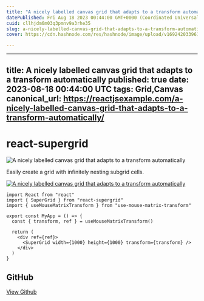 ```yaml
---
title: "A nicely labelled canvas grid that adapts to a transform automatically"
datePublished: Fri Aug 18 2023 00:44:00 GMT+0000 (Coordinated Universal Time)
cuid: cllhjdm6m03q3pmnv9a3rhe35
slug: a-nicely-labelled-canvas-grid-that-adapts-to-a-transform-automatically-1
cover: https://cdn.hashnode.com/res/hashnode/image/upload/v1692420339618/0234b807-95ca-4a84-a30a-6c9794c42173.jpeg

---
```


---
title: A nicely labelled canvas grid that adapts to a transform automatically
published: true
date: 2023-08-18 00:44:00 UTC
tags: Grid,Canvas
canonical_url: https://reactjsexample.com/a-nicely-labelled-canvas-grid-that-adapts-to-a-transform-automatically/
---

# react-supergrid
 ![A nicely labelled canvas grid that adapts to a transform automatically](https://cdn.hashnode.com/res/hashnode/image/upload/v1692420339618/0234b807-95ca-4a84-a30a-6c9794c42173.jpeg)

Easily create a grid with infinitely nesting subgrid cells.

[![A nicely labelled canvas grid that adapts to a transform automatically](https://cdn.hashnode.com/res/hashnode/image/upload/v1692420345021/540fde02-7d3b-4aaf-baaa-6517b6765599.gif)](https://user-images.githubusercontent.com/1910070/260363547-3bacbace-d6cc-42e3-b1f4-62ab173f218b.gif)

```
import React from "react"
import { SuperGrid } from "react-supergrid"
import { useMouseMatrixTransform } from "use-mouse-matrix-transform"

export const MyApp = () => {
  const { transform, ref } = useMouseMatrixTransform()

  return (
    <div ref={ref}>
      <SuperGrid width={1000} height={1000} transform={transform} />
    </div>
  )
}
```

## GitHub

[View Github](https://github.com/tscircuit/supergrid?ref=reactjsexample.com)